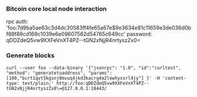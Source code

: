 ### Bitcoin core local node interaction

rpc auth: 'foo:7d9ba5ae63c3d4dc30583ff4fe65a67e$9e3634e81c11659e3de036d0bf88f89cd169c1039e6e09607562d54765c649cc'
password: qDDZdeQ5vw9XXFeVnXT4PZ--tGN2xNjjR4nrtyszZx0=

### Generate blocks

```
curl --user foo --data-binary '{"jsonrpc": "1.0", "id":"curltest", "method": "generatetoaddress", "params": [100,"bcrt1qvt5kgsnj8mvuq4jkd3kacrg4a2lewhyxsrl4jy"] }' -H 'content-type: text/plain;' http://foo:qDDZdeQ5vw9XXFeVnXT4PZ--tGN2xNjjR4nrtyszZx0\=@127.0.0.1:18443/
```
